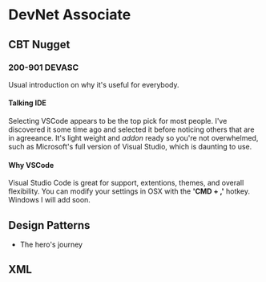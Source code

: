 # DevNet Associate

## CBT Nugget

### 200-901 DEVASC

Usual introduction on why it's useful for everybody.

#### Talking IDE

Selecting VSCode appears to be the top pick for most people. I've discovered it some time ago and selected it before noticing others that are in agreeance. It's light weight and _addon_ ready so you're not overwhelmed, such as Microsoft's full version of Visual Studio, which is daunting to use.

#### Why VSCode

Visual Studio Code is great for support, extentions, themes, and overall flexibility. You can modify your settings in OSX with the __'CMD + ,'__ hotkey. Windows I will add soon. 

###

## Design Patterns  

* The hero's journey

## XML
